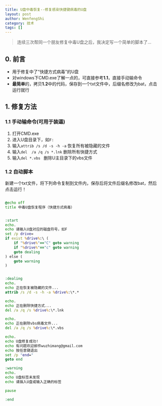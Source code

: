 ```yaml
---
title: U盘中毒恢复--修复感染快捷键病毒的U盘
layout: post
author: WenfengShi
category: 技术
tags: []
---
```


> 连续三次帮同一个朋友修复中毒U盘之后，我决定写一个简单的脚本了...

## 0. 前言
- 用于修复中了“快捷方式病毒”的U盘
- 对windows下CMD.exe了解一点的，可直接参考**1.1**，直接手动输命令
- **最简单**的，拷贝**1.2**中的代码，保存到一个txt文件中，后缀名修改为bat，点击运行就行


## 1. 修复方法
### 1.1 手动输命令(可用于装逼)
1. 打开CMD.exe
2. 进入U盘目录下，如`F:`
3. 输入`attrib /s /d -s -h -a` 恢复所有被隐藏的文件
4. 输入`del  /a /q /s *.lnk` 删除所有快捷方式
5. 输入`del *.vbs ` 删除U主目录下的vbs文件

### 1.2 自动脚本
新建一个txt文件，将下列命令复制到文件内，保存后将文件后缀名修改bat，然后点击运行！

```bat

@echo off
title 中毒U盘恢复程序（快捷方式病毒）


:start
echo.
echo 请输入U盘对应的磁盘符号，如F
set /p drive=
if exist %drive%:\ (
    if "%drive%"=="C" goto warning
    if "%drive%"=="c" goto warning
    goto dealing
) else (
    goto warning
)


:dealing
echo.
echo 正在恢复被隐藏的文件...
attrib /s /d -s -h -a %drive%:\*.*

echo.
echo 正在删除快捷方式...
del /a /q /s %drive%:\*.lnk

echo.
echo 正在删除vbs病毒文件...
del /a /q /s %drive%:\*.vbs

echo.
echo U盘修复成功!
echo 有问题欢迎邮件wuzhimang@gmail.com
echo 按任意键退出
set /p "end="
goto end

:warning
echo.
echo U盘标签未发现
echo 请插入U盘或输入正确的标签

pause

:end

```



